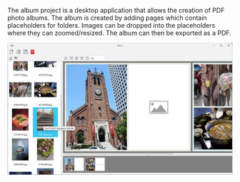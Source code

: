 The album project is a desktop application that allows the creation of PDF photo albums. 
The album is created by adding pages which contain placeholders for folders. Images can be 
dropped into the placeholders where they can zoomed/resized. The album can then be exported
as a PDF.


![Screenshot of main UI](docs/screenshot-001.jpg)
